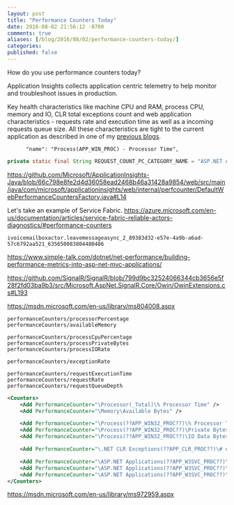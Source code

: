 ```yaml
---
layout: post
title: "Performance Counters Today"
date: 2016-08-02 21:56:12 -0700
comments: true
aliases: [/blog/2016/08/02/performance-counters-today/]
categories: 
published: false
---
```


How do you use performance counters today? 

Application Insights collects application centric telemetry to help monitor and troubleshoot issues in production.

Key health characteristics like machine CPU and RAM, process CPU, memory and IO, CLR total exceptions count and web application characteristics - requests rate and execution time as well as a incoming requests queue size. All these characteristics are tight to the current application as described in one of my [previous blogs](/blog/2015/10/07/performance-counters-in-non-web-applications/). 



          "name": "Process(APP_WIN_PROC) - Processor Time",

``` java
private static final String REQUEST_COUNT_PC_CATEGORY_NAME = "ASP.NET Applications";
```

https://github.com/Microsoft/ApplicationInsights-Java/blob/66c798e8fe2d4d36058ead2468b46a31428a9854/web/src/main/java/com/microsoft/applicationinsights/web/internal/perfcounter/DefaultWebPerformanceCountersFactory.java#L14







Let's take an example of Service Fabric. 
https://azure.microsoft.com/en-us/documentation/articles/service-fabric-reliable-actors-diagnostics/#performance-counters

```
ivoicemailboxactor.leavemessageasync_2_89383d32-e57e-4a9b-a6ad-57c6792aa521_635650083804480486
```

https://www.simple-talk.com/dotnet/net-performance/building-performance-metrics-into-asp-net-mvc-applications/


https://github.com/SignalR/SignalR/blob/799d9bc32524066344cb3656e5f28f2fd03ba9b3/src/Microsoft.AspNet.SignalR.Core/Owin/OwinExtensions.cs#L193


https://msdn.microsoft.com/en-us/library/ms804008.aspx

```
performanceCounters/processorPercentage
performanceCounters/availableMemory

performanceCounters/processCpuPercentage
performanceCounters/processPrivateBytes
performanceCounters/processIORate

performanceCounters/exceptionRate

performanceCounters/requestExecutionTime
performanceCounters/requestRate
performanceCounters/requestQueueDepth
```


``` xml
<Counters>
    <Add PerformanceCounter="\Processor(_Total)\% Processor Time" />
    <Add PerformanceCounter="\Memory\Available Bytes" />

    <Add PerformanceCounter="\Process(??APP_WIN32_PROC??)\% Processor Time"/>
    <Add PerformanceCounter="\Process(??APP_WIN32_PROC??)\Private Bytes" />
    <Add PerformanceCounter="\Process(??APP_WIN32_PROC??)\IO Data Bytes/sec" />

    <Add PerformanceCounter="\.NET CLR Exceptions(??APP_CLR_PROC??)\# of Exceps Thrown / sec" />

    <Add PerformanceCounter="\ASP.NET Applications(??APP_W3SVC_PROC??)\Requests/Sec" />
    <Add PerformanceCounter="\ASP.NET Applications(??APP_W3SVC_PROC??)\Request Execution Time" />
    <Add PerformanceCounter="\ASP.NET Applications(??APP_W3SVC_PROC??)\Requests In Application Queue" />
</Counters>
```

https://msdn.microsoft.com/en-us/library/ms972959.aspx
